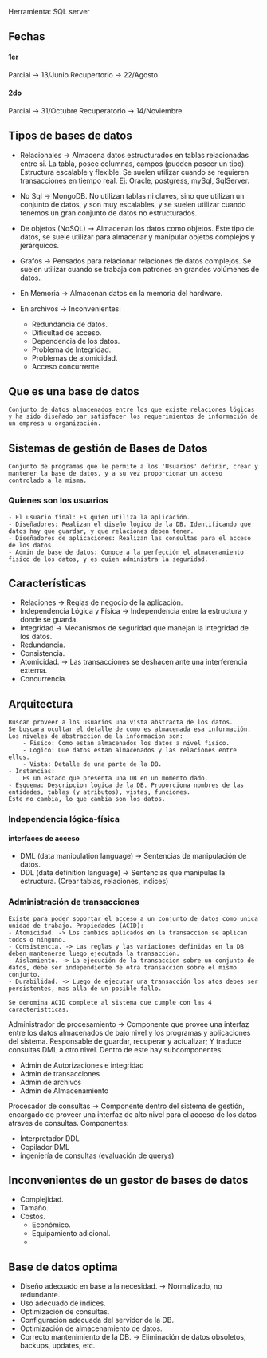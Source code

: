Herramienta: SQL server 
## Fechas
#### 1er 
Parcial -> 13/Junio
Recupertorio -> 22/Agosto
#### 2do
Parcial -> 31/Octubre
Recuperatorio -> 14/Noviembre

## Tipos de bases de datos
- Relacionales -> Almacena datos estructurados en tablas relacionadas entre si.
La tabla, posee columnas, campos (pueden poseer un tipo). Estructura escalable y flexible. Se suelen utilizar cuando se requieren transacciones en tiempo real.
Ej: Oracle, postgress, mySql, SqlServer.

- No Sql -> MongoDB.
No utilizan tablas ni claves, sino que utilizan un conjunto de datos, y son muy escalables, y se suelen utilizar cuando tenemos un gran conjunto de datos no estructurados.

- De objetos (NoSQL) -> Almacenan los datos como objetos. Este tipo de datos, se suele utilizar para almacenar y manipular objetos complejos y jerárquicos.
- Grafos -> Pensados para relacionar relaciones de datos complejos. Se suelen utilizar cuando se trabaja con patrones en grandes volúmenes de datos.
- En Memoria -> Almacenan datos en la memoria del hardware.
- En archivos -> 
	Inconvenientes:
	- Redundancia de datos.
	- Dificultad de acceso.
	- Dependencia de los datos.
	- Problema de Integridad.
	- Problemas de atomicidad.
	- Acceso concurrente.







## Que es una base de datos
	Conjunto de datos almacenados entre los que existe relaciones lógicas y ha sido diseñado par satisfacer los requerimientos de información de un empresa u organización.


## Sistemas de gestión de Bases de Datos
	Conjunto de programas que le permite a los 'Usuarios' definir, crear y mantener la base de datos, y a su vez proporcionar un acceso controlado a la misma.

### Quienes son los usuarios
	- El usuario final: Es quien utiliza la aplicación.
	- Diseñadores: Realizan el diseño logico de la DB. Identificando que datos hay que guardar, y que relaciones deben tener.
	- Diseñadores de aplicaciones: Realizan las consultas para el acceso de los datos.
	- Admin de base de datos: Conoce a la perfección el almacenamiento fisico de los datos, y es quien administra la seguridad.
	
## Características
- Relaciones -> Reglas de negocio de la aplicación.
- Independencia Lógica y Física -> Independencia entre la estructura y donde se guarda.
- Integridad -> Mecanismos de seguridad que manejan la integridad de los datos.
- Redundancia.
- Consistencia.
- Atomicidad. -> Las transacciones se deshacen ante una interferencia externa.
- Concurrencia.

## Arquitectura
	Buscan proveer a los usuarios una vista abstracta de los datos.
	Se buscara ocultar el detalle de como es almacenada esa información.
	Los niveles de abstraccion de la informacion son:
		- Fisico: Como estan almacenados los datos a nivel fisico.
		- Logico: Que datos estan almacenados y las relaciones entre ellos.
		- Vista: Detalle de una parte de la DB.
	- Instancias:
		Es un estado que presenta una DB en un momento dado.
	- Esquema: Descripcion logica de la DB. Proporciona nombres de las entidades, tablas (y atributos), vistas, funciones.
	Este no cambia, lo que cambia son los datos.

### Independencia lógica-física
#### interfaces de acceso
- DML (data manipulation language) -> Sentencias de manipulación de datos.
- DDL (data definition language) -> Sentencias que manipulas la estructura. (Crear tablas, relaciones, indices)




### Administración de transacciones
	Existe para poder soportar el acceso a un conjunto de datos como unica unidad de trabajo. Propiedades (ACID):
	- Atomicidad. -> Los cambios aplicados en la transaccion se aplican todos o ninguno.
	- Consistencia. -> Las reglas y las variaciones definidas en la DB deben mantenerse luego ejecutada la transacción.
	- Aislamiento. -> La ejecución de la transaccion sobre un conjunto de datos, debe ser independiente de otra transaccion sobre el mismo conjunto.
	- Durabilidad. -> Luego de ejecutar una transacción los atos debes ser persistentes, mas alla de un posible fallo.

	Se denomina ACID complete al sistema que cumple con las 4 caracteristticas.



Administrador de procesamiento -> Componente que provee una interfaz entre los datos almacenados de bajo nivel y los programas y aplicaciones del sistema.
Responsable de guardar, recuperar y actualizar; Y traduce consultas DML a otro nivel.
Dentro de este hay subcomponentes:
- Admin de Autorizaciones e integridad
- Admin de transacciones
- Admin de archivos
- Admin de Almacenamiento 

Procesador de consultas -> Componente dentro del sistema de gestión, encargado de proveer una interfaz de alto nivel para el acceso de los datos atraves de consultas. Componentes:
- Interpretador DDL
- Copilador DML
- ingeniería de consultas (evaluación de querys)

## Inconvenientes de un gestor de bases de datos
- Complejidad.
- Tamaño.
- Costos.
	- Económico.
	- Equipamiento adicional.
	- 



## Base de datos optima
- Diseño adecuado en base a la necesidad. -> Normalizado, no redundante.
- Uso adecuado de indices.
- Optimización de consultas.
- Configuración adecuada del servidor de la DB.
- Optimización de almacenamiento de datos.
- Correcto mantenimiento de la DB. -> Eliminación de datos obsoletos, backups, updates, etc.